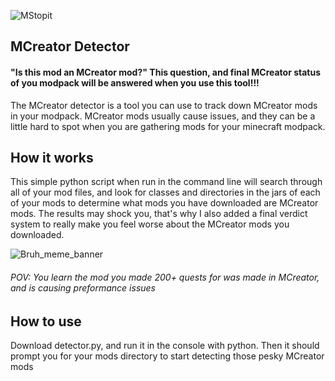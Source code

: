 ![MStopit](https://github.com/darklysteamgear/mcreatorDetector/assets/61528531/456a1479-0bd5-46c6-b652-3915776af6c3)
## MCreator Detector
#### "Is this mod an MCreator mod?" This question, and final MCreator status of you modpack will be answered when you use this tool!!!
The MCreator detector is a tool you can use to track down MCreator mods in your modpack. MCreator mods usually cause issues, and they can be a little hard to spot when you are gathering mods for your minecraft modpack.

## How it works
This simple python script when run in the command line will search through all of your mod files, and look for classes and directories in the jars of each of your mods to determine what mods you have downloaded are MCreator mods. The results may shock you, that's why I also added a final verdict system to really make you feel worse about the MCreator mods you downloaded.

![Bruh_meme_banner](https://github.com/darklysteamgear/mcreatorDetector/assets/61528531/84c37ebe-5464-4e0b-851d-bdf543a07b21)
###### POV: You learn the mod you made 200+ quests for was made in MCreator, and is causing preformance issues


## How to use
Download detector.py, and run it in the console with python. Then it should prompt you for your mods directory to start detecting those pesky MCreator mods
